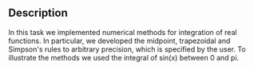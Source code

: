 ## Description

In this task we implemented numerical methods for integration of real functions. In particular, we developed the midpoint, trapezoidal and Simpson's rules to arbitrary precision, which is specified by the user. To illustrate the methods we used the integral of sin(x) between 0 and pi.
